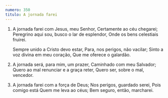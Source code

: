 ```yaml
---
numero: 350
titulo: A jornada farei
---
```

1. A jornada farei com Jesus, meu Senhor,
   Certamente ao céu chegarei;
   Peregrino aqui sou, busco o lar de esplendor,
   Onde os bens celestiais fruirei.

   Sempre unido a Cristo devo estar,
   Para, nos perigos, não vacilar;
   Sinto a voz divina em meu coração,
   Que me oferece o galardão.

2. A jornada será, para mim, um prazer,
   Caminhado com meu Salvador;
   Quero ao mal renunciar e a graça reter,
   Quero ser, sobre o mal, vencedor.

3. A jornada farei com a força de Deus;
   Nos perigos, guardado serei,
   Pois comigo está Quem me leva ao céus;
   Bem seguro, então, marcharei.
